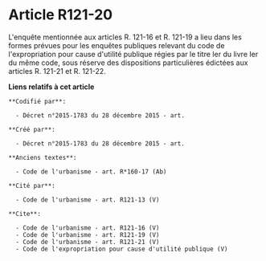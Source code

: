 # Article R121-20

L'enquête mentionnée aux articles R. 121-16 et R. 121-19 a lieu dans les formes prévues pour les enquêtes publiques relevant
du code de l'expropriation pour cause d'utilité publique régies par le titre Ier du livre Ier du même code, sous réserve des
dispositions particulières édictées aux articles R. 121-21 et R. 121-22.

**Liens relatifs à cet article**

	**Codifié par**:

	  - Décret n°2015-1783 du 28 décembre 2015 - art.

	**Créé par**:

	  - Décret n°2015-1783 du 28 décembre 2015 - art.

	**Anciens textes**:

	  - Code de l'urbanisme - art. R*160-17 (Ab)

	**Cité par**:

	  - Code de l'urbanisme - art. R121-13 (V)

	**Cite**:

	  - Code de l'urbanisme - art. R121-16 (V)
	  - Code de l'urbanisme - art. R121-19 (V)
	  - Code de l'urbanisme - art. R121-21 (V)
	  - Code de l'expropriation pour cause d'utilité publique (V)
